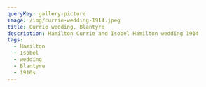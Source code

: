 ```yaml
---
queryKey: gallery-picture
image: /img/currie-wedding-1914.jpeg
title: Currie wedding, Blantyre
description: Hamilton Currie and Isobel Hamilton wedding 1914
tags:
  - Hamilton
  - Isobel
  - wedding
  - Blantyre
  - 1910s
---
```

